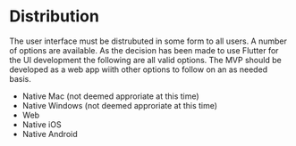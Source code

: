 # Distribution
The user interface must be distrubuted in some form to all users. A number of options are available. As the decision has been made to use Flutter for the UI development the following are all valid options. The MVP should be developed as a web app wiith other options to follow on an as needed basis.

* Native Mac (not deemed approriate at this time)
* Native Windows (not deemed approriate at this time)
* Web
* Native iOS
* Native Android

